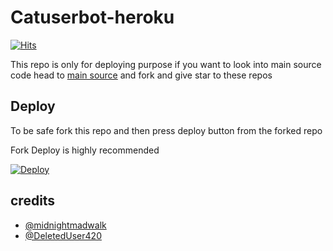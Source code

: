 # Catuserbot-heroku
[![Hits](https://hits.seeyoufarm.com/api/count/incr/badge.svg?url=https%3A%2F%2Fgithub.com%2Ftgcatub%2Fnekopack&count_bg=%2379C83D&title_bg=%23555555&icon=&icon_color=%23E7E7E7&title=hits&edge_flat=false)](https://github.com/TgCatUB/nekopack)

This repo is only for deploying purpose if you want to look into main source code head to [main source](https://github.com/tgcatub/catuserbot) and fork and give star to these repos 

## Deploy

To be safe fork this repo and then press deploy button from the forked repo 

Fork Deploy is highly recommended

[![Deploy](https://www.herokucdn.com/deploy/button.svg)](https://heroku.com/https://github.com/Lollydarz/nekopack)

## credits
   - [@midnightmadwalk](https://t.me/midnightmadwalk)
   - [@DeletedUser420](https://t.me/DeletedUser420)
